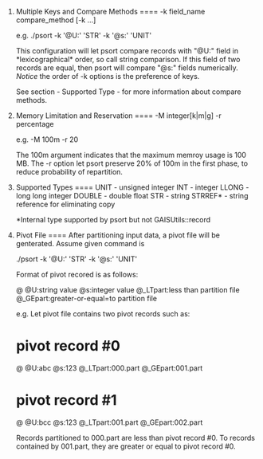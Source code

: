 1. Multiple Keys and Compare Methods
====
	-k field_name compare_method [-k ...]

	e.g. ./psort -k '@U:' 'STR' -k '@s:' 'UNIT'

	This configuration will let psort compare records with "@U:" 
	field in \*lexicographical\* order, so call string comparison. 
	If this field of two records are equal, then psort will 
	compare "@s:" fields numerically. *Notice* the order of -k 
	options is the preference of keys.

	See section - Supported Type - for more information about 
	compare methods.

2. Memory Limitation and Reservation
====
	-M integer[k|m|g] -r percentage

	e.g. -M 100m -r 20

	The 100m argument indicates that the maximum memroy usage
	is 100 MB. The -r option let psort preserve 20% of 100m
	in the first phase, to reduce probability of repartition.

3. Supported Types
====
	UNIT 	- unsigned integer
	INT	- integer
	LLONG	- long long integer
	DOUBLE  - double float
	STR 	- string
	STRREF*	- string reference for eliminating copy

	*Internal type supported by psort but not GAISUtils::record

4. Pivot File
====
	After partitioning input data, a pivot file will be 
	genterated. Assume given command is

	./psort -k '@U:' 'STR' -k '@s:' 'UNIT'

	Format of pivot recored is as follows:

	@
	@U:string value
	@s:integer value
	@_LTpart:less than partition file
	@_GEpart:greater-or-equal=to partition file


	e.g. Let pivot file contains two pivot records such as:

	# pivot record #0
	@
	@U:abc
	@s:123
	@_LTpart:000.part
	@_GEpart:001.part
	# pivot record #1
	@
	@U:bcc
	@s:123
	@_LTpart:001.part
	@_GEpart:002.part

	Records partitioned to 000.part are less than pivot
	record #0. To records contained by 001.part, they are 
	greater or equal to pivot record #0.

